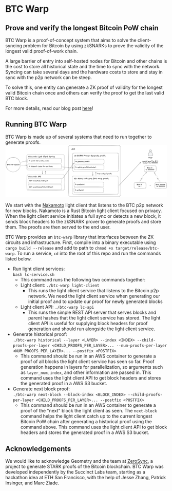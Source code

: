 # BTC Warp
## Prove and verify the longest Bitcoin PoW chain

BTC Warp is a proof-of-concept system that aims to solve the client-syncing problem for Bitcoin by using zkSNARKs to prove the validity of the longest valid proof-of-work chain.

A large barrier of entry into self-hosted nodes for Bitcoin and other chains is the cost to store all 
historical state and the time to sync with the network. Syncing can take several days and the hardware 
costs to store and stay in sync with the p2p network can be steep. 

To solve this, one entity can generate a ZK proof of validity for the longest valid Bitcoin chain once
and others can verify the proof to get the last valid BTC block. 

For more details, read our blog post [here](https://blog.succinct.xyz/blog/btc-warp)!

## Running BTC Warp
BTC Warp is made up of several systems that need to run together to generate proofs.
![Infrastructure flow](assets/infra-flow.png)

We start with the [Nakamoto](https://github.com/cloudhead/nakamoto) light client that listens to the BTC p2p network for new blocks. Nakamoto is a Rust Bitcoin light client focused on privacy.
When the light client service initiates a full sync or detects a new block, it sends block headers to the zkSNARK
prover to generate proofs and store them. The proofs are then served to the end user.

BTC Warp provides an `btc-warp` library that interfaces between the ZK circuits and infrastructure.
First, compile into a binary executable using `cargo build --release` and add to path to 
`chmod +x target/release/btc-warp`.
To run a service, `cd` into the root of this repo and run the commands listed below.
* Run light client services:  
    ```bash lc-service.sh```
    * This command runs the following two commands together:
    * Light client: `./btc-warp light-client`
        * This runs the light client service that listens to the Bitcoin p2p network. We need the light client service when generating our initial proof and to update our proof for newly generated blocks
    * Light client API: `./btc-warp lc-api`
        * This runs the simple REST API server that serves blocks and parent hashes that the light client service has stored. The light client API is useful for supplying block headers for proof generation and should run alongside the light client service.
* Generate historical proof:  
    ```./btc-warp historical --layer <LAYER> --index <INDEX> --child-proofs-per-layer <CHILD_PROOFS_PER_LAYER>... --num-proofs-per-layer <NUM_PROOFS_PER_LAYER>... --postfix <POSTFIX>```
    * This command should be run in an AWS container to generate a proof of all blocks the light client service has seen so far. Proof generation happens in layers for parallelization, so arguments such as `layer_num`, `index`, and other information are passed in. This command uses the light client API to get block headers and stores the generated proof in a AWS S3 bucket.
* Generate next block proof:  
    ```./btc-warp next-block --block-index <BLOCK_INDEX> --child-proofs-per-layer <CHILD_PROOFS_PER_LAYER>... --postfix <POSTFIX>```
    * This command should be run in an AWS container to generate a proof of the "next" block the light client as seen. The `next-block` command helps the light client catch up to the current longest Bitcoin PoW chain after generating a historical proof using the command above. This command uses the light client API to get block headers and stores the generated proof in a AWS S3 bucket.

## Acknowledgements
We would like to acknowledge Geometry and the team at [ZeroSync](https://geometry.xyz/notebook/A-light-introduction-to-ZeroSync), a project to generate STARK proofs of the Bitcoin blockchain. BTC Warp was developed independently by the Succinct Labs team, starting as a hackathon idea at ETH San Francisco, with the help of Jesse Zhang, Patrick Insinger, and Marc Ziade.